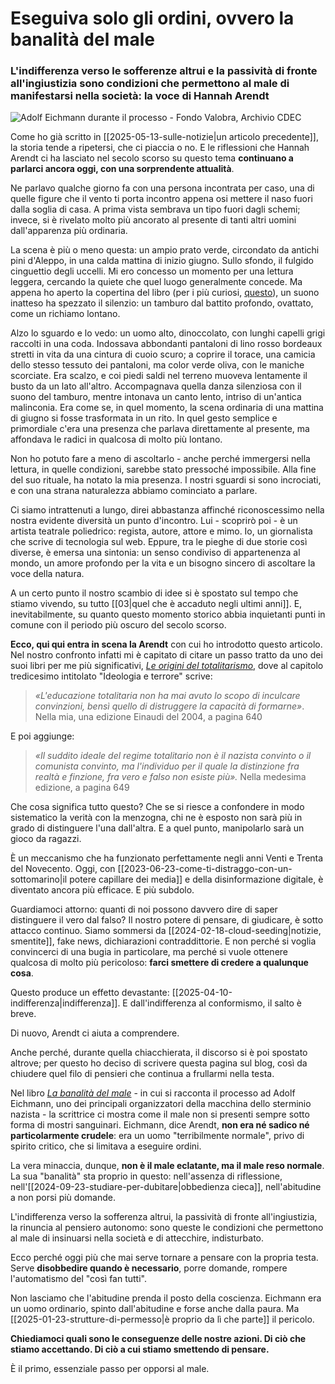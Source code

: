 # Eseguiva solo gli ordini, ovvero la banalità del male

### L'indifferenza verso le sofferenze altrui e la passività di fronte all'ingiustizia sono condizioni che permettono al male di manifestarsi nella società: la voce di Hannah Arendt

![Adolf Eichmann durante il processo - Fondo Valobra, Archivio CDEC](eichmann.jpg)

Come ho già scritto in [[2025-05-13-sulle-notizie|un articolo precedente]], la storia tende a ripetersi, che ci piaccia o no. E le riflessioni che Hannah Arendt ci ha lasciato nel secolo scorso su questo tema **continuano a parlarci ancora oggi, con una sorprendente attualità**.

Ne parlavo qualche giorno fa con una persona incontrata per caso, una di quelle figure che il vento ti porta incontro appena osi mettere il naso fuori dalla soglia di casa. A prima vista sembrava un tipo fuori dagli schemi; invece, si è rivelato molto più ancorato al presente di tanti altri uomini dall'apparenza più ordinaria.

La scena è più o meno questa: un ampio prato verde, circondato da antichi pini d'Aleppo, in una calda mattina di inizio giugno. Sullo sfondo, il fulgido cinguettio degli uccelli. Mi ero concesso un momento per una lettura leggera, cercando la quiete che quel luogo generalmente concede. Ma appena ho aperto la copertina del libro (per i più curiosi, [questo](https://amzn.to/43LB1WW)), un suono inatteso ha spezzato il silenzio: un tamburo dal battito profondo, ovattato, come un richiamo lontano.

Alzo lo sguardo e lo vedo: un uomo alto, dinoccolato, con lunghi capelli grigi raccolti in una coda. Indossava abbondanti pantaloni di lino rosso bordeaux stretti in vita da una cintura di cuoio scuro; a coprire il torace, una camicia dello stesso tessuto dei pantaloni, ma color verde oliva, con le maniche scorciate. Era scalzo, e coi piedi saldi nel terreno muoveva lentamente il busto da un lato all'altro. Accompagnava quella danza silenziosa con il suono del tamburo, mentre intonava un canto lento, intriso di un'antica malinconia. Era come se, in quel momento, la scena ordinaria di una mattina di giugno si fosse trasformata in un rito. In quel gesto semplice e primordiale c'era una presenza che parlava direttamente al presente, ma affondava le radici in qualcosa di molto più lontano.

Non ho potuto fare a meno di ascoltarlo - anche perché immergersi nella lettura, in quelle condizioni, sarebbe stato pressoché impossibile. Alla fine del suo rituale, ha notato la mia presenza. I nostri sguardi si sono incrociati, e con una strana naturalezza abbiamo cominciato a parlare.

Ci siamo intrattenuti a lungo, direi abbastanza affinché riconoscessimo nella nostra evidente diversità un punto d'incontro. Lui - scoprirò poi - è un artista teatrale poliedrico: regista, autore, attore e mimo. Io, un giornalista che scrive di tecnologia sul web. Eppure, tra le pieghe di due storie così diverse, è emersa una sintonia: un senso condiviso di appartenenza al mondo, un amore profondo per la vita e un bisogno sincero di ascoltare la voce della natura.

A un certo punto il nostro scambio di idee si è spostato sul tempo che stiamo vivendo, su tutto [[03|quel che è accaduto negli ultimi anni]]. E, inevitabilmente, su quanto questo momento storico abbia inquietanti punti in comune con il periodo più oscuro del secolo scorso.

**Ecco, qui qui entra in scena la Arendt** con cui ho introdotto questo articolo. Nel nostro confronto infatti mi è capitato di citare un passo tratto da uno dei suoi libri per me più significativi, *[Le origini del totalitarismo](https://amzn.to/4dJpMmu)*, dove al capitolo tredicesimo intitolato "Ideologia e terrore" scrive:

> *«L'educazione totalitaria non ha mai avuto lo scopo di inculcare convinzioni, bensì quello di distruggere la capacità di formarne»*. Nella mia, una edizione Einaudi del 2004, a pagina 640

E poi aggiunge:

> *«Il suddito ideale del regime totalitario non è il nazista convinto o il comunista convinto, ma l'individuo per il quale la distinzione fra realtà e finzione, fra vero e falso non esiste più».* Nella medesima edizione, a pagina 649

Che cosa significa tutto questo? Che se si riesce a confondere in modo sistematico la verità con la menzogna, chi ne è esposto non sarà più in grado di distinguere l'una dall'altra. E a quel punto, manipolarlo sarà un gioco da ragazzi.

È un meccanismo che ha funzionato perfettamente negli anni Venti e Trenta del Novecento. Oggi, con [[2023-06-23-come-ti-distraggo-con-un-sottomarino|il potere capillare dei media]] e della disinformazione digitale, è diventato ancora più efficace. E più subdolo.

Guardiamoci attorno: quanti di noi possono davvero dire di saper distinguere il vero dal falso? Il nostro potere di pensare, di giudicare, è sotto attacco continuo. Siamo sommersi da [[2024-02-18-cloud-seeding|notizie, smentite]], fake news, dichiarazioni contraddittorie. E non perché si voglia convincerci di una bugia in particolare, ma perché si vuole ottenere qualcosa di molto più pericoloso: **farci smettere di credere a qualunque cosa**.

Questo produce un effetto devastante: [[2025-04-10-indifferenza|indifferenza]]. E dall'indifferenza al conformismo, il salto è breve.

Di nuovo, Arendt ci aiuta a comprendere.

Anche perché, durante quella chiacchierata, il discorso si è poi spostato altrove; per questo ho deciso di scrivere questa pagina sul blog, così da chiudere quel filo di pensieri che continua a frullarmi nella testa.

Nel libro *[La banalità del male](https://amzn.to/41Kiv0q)* - in cui si racconta il processo ad Adolf Eichmann, uno dei principali organizzatori della macchina dello sterminio nazista - la scrittrice ci mostra come il male non si presenti sempre sotto forma di mostri sanguinari. Eichmann, dice Arendt, **non era né sadico né particolarmente crudele**: era un uomo "terribilmente normale", privo di spirito critico, che si limitava a eseguire ordini.

La vera minaccia, dunque, **non è il male eclatante, ma il male reso normale**. La sua "banalità" sta proprio in questo: nell'assenza di riflessione, nell'[[2024-09-23-studiare-per-dubitare|obbedienza cieca]], nell'abitudine a non porsi più domande.

L'indifferenza verso la sofferenza altrui, la passività di fronte all'ingiustizia, la rinuncia al pensiero autonomo: sono queste le condizioni che permettono al male di insinuarsi nella società e di attecchire, indisturbato.

Ecco perché oggi più che mai serve tornare a pensare con la propria testa. Serve **disobbedire quando è necessario**, porre domande, rompere l'automatismo del "così fan tutti".

Non lasciamo che l'abitudine prenda il posto della coscienza. Eichmann era un uomo ordinario, spinto dall'abitudine e forse anche dalla paura. Ma [[2025-01-23-strutture-di-permesso|è proprio da lì che parte]] il pericolo.

**Chiediamoci quali sono le conseguenze delle nostre azioni. Di ciò che stiamo accettando. Di ciò a cui stiamo smettendo di pensare.**

È il primo, essenziale passo per opporsi al male.